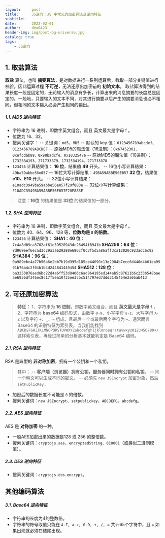 ```yaml
---
layout:     post
title:      JS逆向：JS 中常见的加密算法及逆向特征
subtitle:   
date:       2022-02-01
author:     dex0423
header-img: img/post-bg-universe.jpg
catalog: true
tags:
    - JS逆向
---
```



## 1. 取盐算法

**取盐** 算法，也叫 **摘要算法**，是对数据进行一系列运算后，截取一部分关键值进行校验。因此运算过程 **不可逆**，无法还原出加密前的 **初始文本**。
取盐算法得到的结果长度一般是固定的，无论输入的消息有多长，计算出来的消息摘要的长度总是固定的。一般地，只要输入的文本不同，对其进行摘要以后产生的摘要消息也必不相同，但相同的文本输入必会产生相同的输出。

##### 1.1.  MD5 逆向特征

- 字符串为 16 进制，即数字英文组合，而且 英文最大是字母 f 。
- 位数为 16、32。
- 搜索关键字：
  -- 关键词：`md5`、`MD5`
  -- 默认的 key 值：```0123456789abcdef、0123456789ABCDEF```
  -- 原始MD5的魔法值（16进制）：```0x67452301、0xefcdab89、0x98badcfe、0x10325476```
  -- 原始MD5的魔法值（10进制）：```1732584193、271733879、1732584194、271733878```
- `123456` 计算结果值：
  **16 位**，结果值 **49** 开头。
  -- 16位小写计算结果：`49ba59abbe56e057`
  -- 16位大写计算结果：`49BA59ABBE56E057`
  **32 位**，结果值 **e10、E10** 开头。
  -- 32位小写计算结果：`e10adc3949ba59abbe56e057f20f883e`
  -- 32位小写计算结果：`E10ADC3949BA59ABBE56E057F20F883E`

>注意：**16位** 的结果值是 **32位** 的结果值的一部分。

##### 1.2. SHA 逆向特征

- 字符串为 16 进制，即数字英文组合，而且 英文最大是字母 f 。
- 位数为 40、64、96、128 等，**位数均是 `8` 的倍数**。
- `123456` 计算结果值：
  **SHA1：40 位**：`7c4a8d09ca3762af61e59520943dc26494f8941b`
  **SHA256：64 位**：`8d969eef6ecad3c29a3a629280e686cf0c3f5d5a86aff3ca12020c923adc6c92`
  **SHA384：96 位**：`0a989ebc4a77b56a6e2bb7b19d995d185ce44090c13e2984b7ecc6d446d4b61ea9991b76a4c2f04b1b4d244841449454`
  **SHA512：128 位**：
  `ba3253876aed6bc22d4a6ff53d8406c6ad864195ed144ab5c87621b6c233b548baeae6956df346ec8c17f5ea10f35ee3cbc514797ed7ddd3145464e2a0bab413`

## 2. 可还原加密算法

>**特征：**
>1、字符串为 **16 进制**，即数字英文组合，而且 **英文最大是字母 `f`** 。
>2、字符串为 **base64** 编码形式，由数字 `0-9`、小写字母 `a-z`、大写字母 `A-Z` 以及字符 `+`、`_`、`=` 组成，且最后一个或最后两个字符为 `=`。通常而言 Base64 的识别特征为索引表，当我们能找到 `ABCDEFGHIJKLMNOPQRSTUVWXYZabcdefghijklmnopqrstuvwxyz0123456789+/` 这样索引表，再经过简单的分析基本就能判定是 Base64 编码。

##### 2.1. RSA 逆向特征

RSA 是典型的 **非对称加密**，拥有一个公钥和一个私钥。

>其中：
-- **客户端（浏览器）拥有公钥，服务器同时拥有公钥和私钥**。
-- 同一个明文可以生成不同的密文。
-- 必须先 `new JSEncrypt` 加密对象，然后 `setPublicKey`。
- 加密后的数据长度不可能是 `8` 的倍数。
- 搜索关键词：`new JSEncrypt`、`setpublickey`、`ABCDEFG`、`abcdefg`。

##### 2.2. AES 逆向特征

AES 是 **对称加密** 的一种。
- 一般AES加密出来的数据是128 或 256 的整倍数。
- 搜索关键词：`cryptojs.aes`、`encryptedString`、`010001`（或类似二进制模值）。

##### 2.3. DES 逆向特征
- 搜索关键词：`cryptojs.des.encrypt`。

## 其他编码算法

##### 3.1. Base64 逆向特征

- 字符串的长度为4的整数倍。
- 字符串的符号取值只能在 `A-Z, a-z, 0-9, +, /, =` 共计65个字符中，且 `=` 如果出现就必须在结尾出现。
